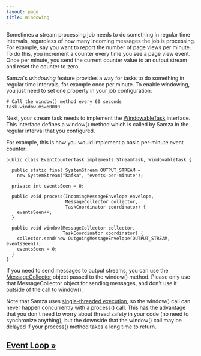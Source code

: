 ```yaml
---
layout: page
title: Windowing
---
```

<!--
   Licensed to the Apache Software Foundation (ASF) under one or more
   contributor license agreements.  See the NOTICE file distributed with
   this work for additional information regarding copyright ownership.
   The ASF licenses this file to You under the Apache License, Version 2.0
   (the "License"); you may not use this file except in compliance with
   the License.  You may obtain a copy of the License at

       http://www.apache.org/licenses/LICENSE-2.0

   Unless required by applicable law or agreed to in writing, software
   distributed under the License is distributed on an "AS IS" BASIS,
   WITHOUT WARRANTIES OR CONDITIONS OF ANY KIND, either express or implied.
   See the License for the specific language governing permissions and
   limitations under the License.
-->

Sometimes a stream processing job needs to do something in regular time intervals, regardless of how many incoming messages the job is processing. For example, say you want to report the number of page views per minute. To do this, you increment a counter every time you see a page view event. Once per minute, you send the current counter value to an output stream and reset the counter to zero.

Samza's *windowing* feature provides a way for tasks to do something in regular time intervals, for example once per minute. To enable windowing, you just need to set one property in your job configuration:

    # Call the window() method every 60 seconds
    task.window.ms=60000

Next, your stream task needs to implement the [WindowableTask](../api/javadocs/org/apache/samza/task/WindowableTask.html) interface. This interface defines a window() method which is called by Samza in the regular interval that you configured.

For example, this is how you would implement a basic per-minute event counter:

    public class EventCounterTask implements StreamTask, WindowableTask {

      public static final SystemStream OUTPUT_STREAM =
        new SystemStream("kafka", "events-per-minute");

      private int eventsSeen = 0;

      public void process(IncomingMessageEnvelope envelope,
                          MessageCollector collector,
                          TaskCoordinator coordinator) {
        eventsSeen++;
      }

      public void window(MessageCollector collector,
                         TaskCoordinator coordinator) {
        collector.send(new OutgoingMessageEnvelope(OUTPUT_STREAM, eventsSeen));
        eventsSeen = 0;
      }
    }

If you need to send messages to output streams, you can use the [MessageCollector](../api/javadocs/org/apache/samza/task/MessageCollector.html) object passed to the window() method. Please only use that MessageCollector object for sending messages, and don't use it outside of the call to window().

Note that Samza uses [single-threaded execution](event-loop.html), so the window() call can never happen concurrently with a process() call. This has the advantage that you don't need to worry about thread safety in your code (no need to synchronize anything), but the downside that the window() call may be delayed if your process() method takes a long time to return.

## [Event Loop &raquo;](event-loop.html)
